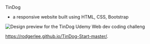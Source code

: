 TinDog 
- a responsive website built using HTML, CSS, Bootstrap

![Design preview for the TinDog Udemy Web dev coding challeng](./design/desktop-preview.jpg)

https://rodgerlee.github.io/TinDog-Start-master/.
